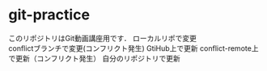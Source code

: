 # git-practice
このリポジトリはGit動画講座用です．
ローカルリポで変更  
conflictブランチで変更(コンフリクト発生)
GtiHub上で更新
conflict-remote上で更新（コンフリクト発生）
自分のリポジトリで更新


